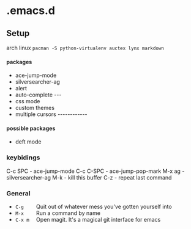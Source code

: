 .emacs.d
========

## Setup

arch linux
`pacman -S python-virtualenv auctex lynx markdown`

#### packages ####

* ace-jump-mode
* silversearcher-ag
* alert
* auto-complete  ---
* css mode
* custom themes
* multiple cursors ------------


#### possible packages #####

* deft mode

### keybidings ###

C-c SPC           - ace-jump-mode
C-c C-SPC 	  - ace-jump-pop-mark
M-x ag		  - silversearcher-ag
M-k               - kill this buffer
C-z               - repeat last command

### General

* `C-g    ` Quit out of whatever mess you've gotten yourself into
* `M-x    ` Run a command by name
* `C-x m  ` Open magit. It's a magical git interface for emacs

